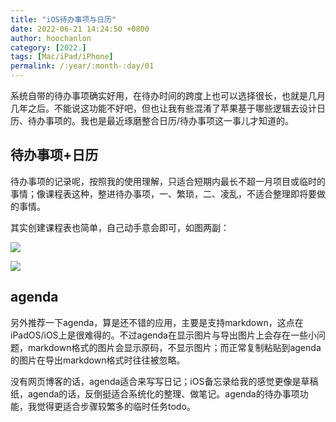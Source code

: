 ```yaml
---
title: "iOS待办事项与日历"
date: 2022-06-21 14:24:50 +0800
author: hoochanlon
category: [2022.]
tags: [Mac/iPad/iPhone]
permalink: /:year/:month-:day/01
---
```


系统自带的待办事项确实好用，在待办时间的跨度上也可以选择很长，也就是几月几年之后。不能说这功能不好吧，但也让我有些混淆了苹果基于哪些逻辑去设计日历、待办事项的。我也是最近琢磨整合日历/待办事项这一事儿才知道的。

<!-- more -->

## 待办事项+日历

待办事项的记录呢，按照我的使用理解，只适合短期内最长不超一月项目或临时的事情；像课程表这种，整进待办事项，一、繁琐，二、凌乱，不适合整理即将要做的事情。

其实创建课程表也简单，自己动手意会即可，如图两副：

![ ](https://i.imgtg.com/2022/06/21/7yZ3a.png)

![ ](https://i.imgtg.com/2022/06/21/7yyhS.jpg)

## agenda

另外推荐一下agenda，算是还不错的应用，主要是支持markdown，这点在iPadOS/iOS上是很难得的。不过agenda在显示图片与导出图片上会存在一些小问题，markdown格式的图片会显示原码，不显示图片；而正常复制粘贴到agenda的图片在导出markdown格式时往往被忽略。

没有网页博客的话，agenda适合来写写日记；iOS备忘录给我的感觉更像是草稿纸，agenda的话，反倒挺适合系统化的整理、做笔记。agenda的待办事项功能，我觉得更适合步骤较繁多的临时任务todo。
